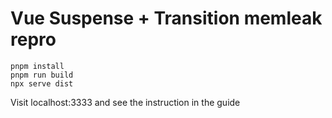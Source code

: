# Vue Suspense + Transition memleak repro

```
pnpm install
pnpm run build
npx serve dist
```

Visit localhost:3333 and see the instruction in the guide

